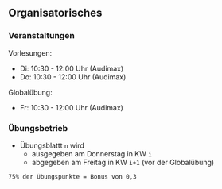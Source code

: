 
## Organisatorisches
### Veranstaltungen
Vorlesungen:
- Di: 10:30 - 12:00 Uhr (Audimax)
- Do: 10:30 - 12:00 Uhr (Audimax)

Globalübung:
- Fr: 10:30 - 12:00 Uhr (Audimax)

### Übungsbetrieb
- Übungsblattt `n` wird
  - ausgegeben am Donnerstag in KW `i`
  - abgegeben am Freitag in KW `i+1` (vor der Globalübung)

```text
75% der Übungspunkte = Bonus von 0,3
```
